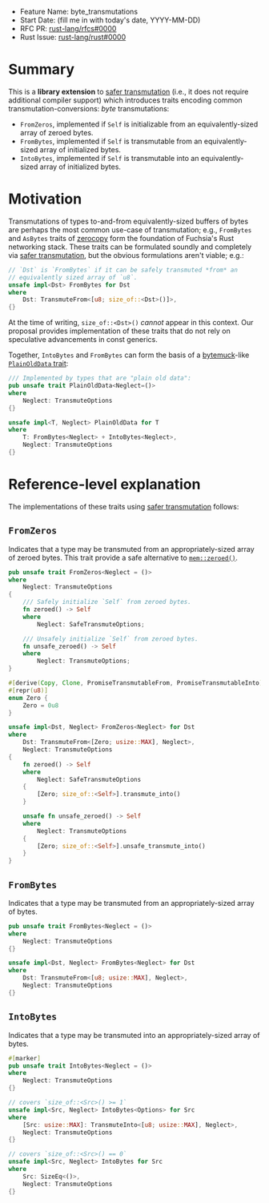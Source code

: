 - Feature Name: byte_transmutations
- Start Date: (fill me in with today's date, YYYY-MM-DD)
- RFC PR: [rust-lang/rfcs#0000](https://github.com/rust-lang/rfcs/pull/0000)
- Rust Issue: [rust-lang/rust#0000](https://github.com/rust-lang/rust/issues/0000)

[safer transmutation]: 0000-safe-transmute.md
[zerocopy]: https://crates.io/crates/zerocopy
[bytemuck]: https://crates.io/crates/bytemuck

# Summary
[summary]: #summary

This is a **library extension** to [safer transmutation] (i.e., it does not require additional compiler support) which introduces traits encoding common transmutation-conversions: *byte* transmutations:
  - `FromZeros`, implemented if `Self` is initializable from an equivalently-sized array of zeroed bytes.
  - `FromBytes`, implemented if `Self` is transmutable from an equivalently-sized array of initialized bytes.
  - `IntoBytes`, implemented if `Self` is transmutable into an equivalently-sized array of initialized bytes.

# Motivation
[motivation]: #motivation
Transmutations of types to-and-from equivalently-sized buffers of bytes are perhaps the most common use-case of transmutation; e.g., `FromBytes` and `AsBytes` traits of [zerocopy] form the foundation of Fuchsia's Rust networking stack. These traits can be formulated soundly and completely via [safer transmutation], but the obvious formulations aren't viable; e.g.:
```rust
// `Dst` is `FromBytes` if it can be safely transmuted *from* an
// equivalently sized array of `u8`.
unsafe impl<Dst> FromBytes for Dst
where
    Dst: TransmuteFrom<[u8; size_of::<Dst>()]>,
{}
```
At the time of writing, `size_of::<Dst>()` *cannot* appear in this context. Our proposal provides implementation of these traits that do not rely on speculative advancements in const generics.

Together, `IntoBytes` and `FromBytes` can form the basis of a [bytemuck]-like [`PlainOldData` trait](https://docs.rs/bytemuck/1.*/bytemuck/trait.Pod.html):
```rust
/// Implemented by types that are "plain old data":
pub unsafe trait PlainOldData<Neglect=()>
where
    Neglect: TransmuteOptions
{}

unsafe impl<T, Neglect> PlainOldData for T
where
    T: FromBytes<Neglect> + IntoBytes<Neglect>,
    Neglect: TransmuteOptions
{}
```

# Reference-level explanation
[reference-level-explanation]: #reference-level-explanation

The implementations of these traits using [safer transmutation] follows:

## `FromZeros`
Indicates that a type may be transmuted from an appropriately-sized array of zeroed bytes. This trait provide a safe alternative to [`mem::zeroed()`](https://doc.rust-lang.org/core/mem/fn.zeroed.html).

```rust
pub unsafe trait FromZeros<Neglect = ()>
where
    Neglect: TransmuteOptions
{
    /// Safely initialize `Self` from zeroed bytes.
    fn zeroed() -> Self
    where
        Neglect: SafeTransmuteOptions;

    /// Unsafely initialize `Self` from zeroed bytes.
    fn unsafe_zeroed() -> Self
    where
        Neglect: TransmuteOptions;
}

#[derive(Copy, Clone, PromiseTransmutableFrom, PromiseTransmutableInto)]
#[repr(u8)]
enum Zero {
    Zero = 0u8
}

unsafe impl<Dst, Neglect> FromZeros<Neglect> for Dst
where
    Dst: TransmuteFrom<[Zero; usize::MAX], Neglect>,
    Neglect: TransmuteOptions
{
    fn zeroed() -> Self
    where
        Neglect: SafeTransmuteOptions
    {
        [Zero; size_of::<Self>].transmute_into()
    }

    unsafe fn unsafe_zeroed() -> Self
    where
        Neglect: TransmuteOptions
    {
        [Zero; size_of::<Self>].unsafe_transmute_into()
    }
}
```

## `FromBytes`
Indicates that a type may be transmuted from an appropriately-sized array of bytes.
```rust
pub unsafe trait FromBytes<Neglect = ()>
where
    Neglect: TransmuteOptions
{}

unsafe impl<Dst, Neglect> FromBytes<Neglect> for Dst
where
    Dst: TransmuteFrom<[u8; usize::MAX], Neglect>,
    Neglect: TransmuteOptions
{}
```

## `IntoBytes`
Indicates that a type may be transmuted into an appropriately-sized array of bytes.
```rust
#[marker]
pub unsafe trait IntoBytes<Neglect = ()>
where
    Neglect: TransmuteOptions
{}

// covers `size_of::<Src>() >= 1`
unsafe impl<Src, Neglect> IntoBytes<Options> for Src
where
    [Src: usize::MAX]: TransmuteInto<[u8; usize::MAX], Neglect>,
    Neglect: TransmuteOptions
{}

// covers `size_of::<Src>() == 0`
unsafe impl<Src, Neglect> IntoBytes for Src
where
    Src: SizeEq<()>,
    Neglect: TransmuteOptions
{}
```
